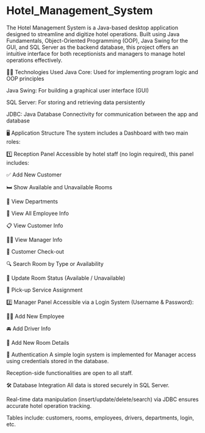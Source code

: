 # Hotel_Management_System
The Hotel Management System is a Java-based desktop application designed to streamline and digitize hotel operations. Built using Java Fundamentals, Object-Oriented Programming (OOP), Java Swing for the GUI, and SQL Server as the backend database, this project offers an intuitive interface for both receptionists and managers to manage hotel operations effectively.

🧑‍💻 Technologies Used
Java Core: Used for implementing program logic and OOP principles

Java Swing: For building a graphical user interface (GUI)

SQL Server: For storing and retrieving data persistently

JDBC: Java Database Connectivity for communication between the app and database

🖥️ Application Structure
The system includes a Dashboard with two main roles:

1️⃣ Reception Panel
Accessible by hotel staff (no login required), this panel includes:

✅ Add New Customer

🛏️ Show Available and Unavailable Rooms

🧰 View Departments

👥 View All Employee Info

📋 View Customer Info

🧑‍💼 View Manager Info

🚪 Customer Check-out

🔍 Search Room by Type or Availability

🔄 Update Room Status (Available / Unavailable)

🚕 Pick-up Service Assignment

2️⃣ Manager Panel
Accessible via a Login System (Username & Password):

👨‍💼 Add New Employee

🚘 Add Driver Info

🏨 Add New Room Details

🔐 Authentication
A simple login system is implemented for Manager access using credentials stored in the database.

Reception-side functionalities are open to all staff.

🛠️ Database Integration
All data is stored securely in SQL Server.

Real-time data manipulation (insert/update/delete/search) via JDBC ensures accurate hotel operation tracking.

Tables include: customers, rooms, employees, drivers, departments, login, etc.
